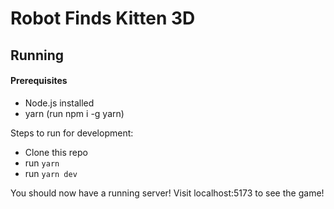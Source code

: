 # Robot Finds Kitten 3D

## Running

#### Prerequisites
- Node.js installed
- yarn (run npm i -g yarn)

Steps to run for development:
- Clone this repo
- run `yarn`
- run `yarn dev`
  
You should now have a running server! Visit localhost:5173 to see the game!
